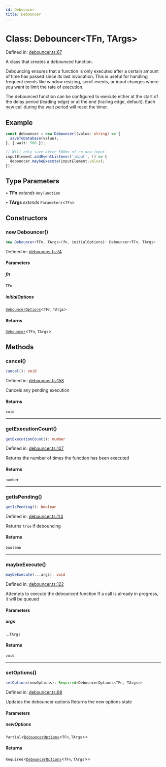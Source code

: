 ```yaml
---
id: Debouncer
title: Debouncer
---
```


<!-- DO NOT EDIT: this page is autogenerated from the type comments -->

# Class: Debouncer\<TFn, TArgs\>

Defined in: [debouncer.ts:67](https://github.com/TanStack/pacer/blob/main/packages/pacer/src/debouncer.ts#L67)

A class that creates a debounced function.

Debouncing ensures that a function is only executed after a certain amount of time has passed
since its last invocation. This is useful for handling frequent events like window resizing,
scroll events, or input changes where you want to limit the rate of execution.

The debounced function can be configured to execute either at the start of the delay period
(leading edge) or at the end (trailing edge, default). Each new call during the wait period
will reset the timer.

## Example

```ts
const debouncer = new Debouncer((value: string) => {
  saveToDatabase(value);
}, { wait: 500 });

// Will only save after 500ms of no new input
inputElement.addEventListener('input', () => {
  debouncer.maybeExecute(inputElement.value);
});
```

## Type Parameters

• **TFn** *extends* `AnyFunction`

• **TArgs** *extends* `Parameters`\<`TFn`\>

## Constructors

### new Debouncer()

```ts
new Debouncer<TFn, TArgs>(fn, initialOptions): Debouncer<TFn, TArgs>
```

Defined in: [debouncer.ts:74](https://github.com/TanStack/pacer/blob/main/packages/pacer/src/debouncer.ts#L74)

#### Parameters

##### fn

`TFn`

##### initialOptions

[`DebouncerOptions`](../interfaces/debounceroptions.md)\<`TFn`, `TArgs`\>

#### Returns

[`Debouncer`](debouncer.md)\<`TFn`, `TArgs`\>

## Methods

### cancel()

```ts
cancel(): void
```

Defined in: [debouncer.ts:158](https://github.com/TanStack/pacer/blob/main/packages/pacer/src/debouncer.ts#L158)

Cancels any pending execution

#### Returns

`void`

***

### getExecutionCount()

```ts
getExecutionCount(): number
```

Defined in: [debouncer.ts:107](https://github.com/TanStack/pacer/blob/main/packages/pacer/src/debouncer.ts#L107)

Returns the number of times the function has been executed

#### Returns

`number`

***

### getIsPending()

```ts
getIsPending(): boolean
```

Defined in: [debouncer.ts:114](https://github.com/TanStack/pacer/blob/main/packages/pacer/src/debouncer.ts#L114)

Returns `true` if debouncing

#### Returns

`boolean`

***

### maybeExecute()

```ts
maybeExecute(...args): void
```

Defined in: [debouncer.ts:122](https://github.com/TanStack/pacer/blob/main/packages/pacer/src/debouncer.ts#L122)

Attempts to execute the debounced function
If a call is already in progress, it will be queued

#### Parameters

##### args

...`TArgs`

#### Returns

`void`

***

### setOptions()

```ts
setOptions(newOptions): Required<DebouncerOptions<TFn, TArgs>>
```

Defined in: [debouncer.ts:88](https://github.com/TanStack/pacer/blob/main/packages/pacer/src/debouncer.ts#L88)

Updates the debouncer options
Returns the new options state

#### Parameters

##### newOptions

`Partial`\<[`DebouncerOptions`](../interfaces/debounceroptions.md)\<`TFn`, `TArgs`\>\>

#### Returns

`Required`\<[`DebouncerOptions`](../interfaces/debounceroptions.md)\<`TFn`, `TArgs`\>\>
